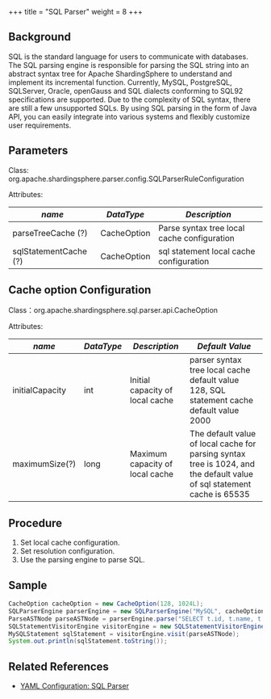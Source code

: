 +++
title = "SQL Parser"
weight = 8
+++

## Background

SQL is the standard language for users to communicate with databases. The SQL parsing engine is responsible for parsing the SQL string into an abstract syntax tree for Apache ShardingSphere to understand and implement its incremental function.
Currently, MySQL, PostgreSQL, SQLServer, Oracle, openGauss and SQL dialects conforming to SQL92 specifications are supported. Due to the complexity of SQL syntax, there are still a few unsupported SQLs.
By using SQL parsing in the form of Java API, you can easily integrate into various systems and flexibly customize user requirements.

## Parameters

Class: org.apache.shardingsphere.parser.config.SQLParserRuleConfiguration

Attributes:

| *name*                     | *DataType*  | *Description*                               |
|----------------------------|-------------|---------------------------------------------|
| parseTreeCache (?)         | CacheOption | Parse syntax tree local cache configuration |
| sqlStatementCache (?)      | CacheOption | sql statement local cache configuration     |

## Cache option Configuration

Class：org.apache.shardingsphere.sql.parser.api.CacheOption

Attributes:

| *name*          | *DataType* | *Description*                   | *Default Value*                                                                                                         |
|-----------------|------------|---------------------------------|-------------------------------------------------------------------------------------------------------------------------|
| initialCapacity | int        | Initial capacity of local cache | parser syntax tree local cache default value 128, SQL statement cache default value 2000                                |
| maximumSize(?)  | long       | Maximum capacity of local cache | The default value of local cache for parsing syntax tree is 1024, and the default value of sql statement cache is 65535 |

## Procedure

1. Set local cache configuration.
2. Set resolution configuration.
3. Use the parsing engine to parse SQL.
   
## Sample

```java
CacheOption cacheOption = new CacheOption(128, 1024L);
SQLParserEngine parserEngine = new SQLParserEngine("MySQL", cacheOption);
ParseASTNode parseASTNode = parserEngine.parse("SELECT t.id, t.name, t.age FROM table1 AS t ORDER BY t.id DESC;", false);
SQLStatementVisitorEngine visitorEngine = new SQLStatementVisitorEngine("MySQL");
MySQLStatement sqlStatement = visitorEngine.visit(parseASTNode);
System.out.println(sqlStatement.toString());
```
   
## Related References
- [YAML Configuration: SQL Parser](/en/user-manual/shardingsphere-jdbc/yaml-config/rules/sql-parser/)
